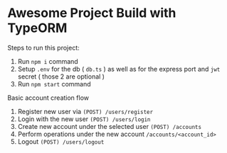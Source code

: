 # Awesome Project Build with TypeORM

Steps to run this project:

1. Run `npm i` command
2. Setup `.env` for the db ( `db.ts` ) as well as for the express port and `jwt` secret ( those 2 are optional )
3. Run `npm start` command

Basic account creation flow
1. Register new user via `(POST) /users/register`
2. Login with the new user `(POST) /users/login`
3. Create new account under the selected user `(POST) /accounts`
4. Perform operations under the new account `/accounts/<account_id>`
5. Logout `(POST) /users/logout`
